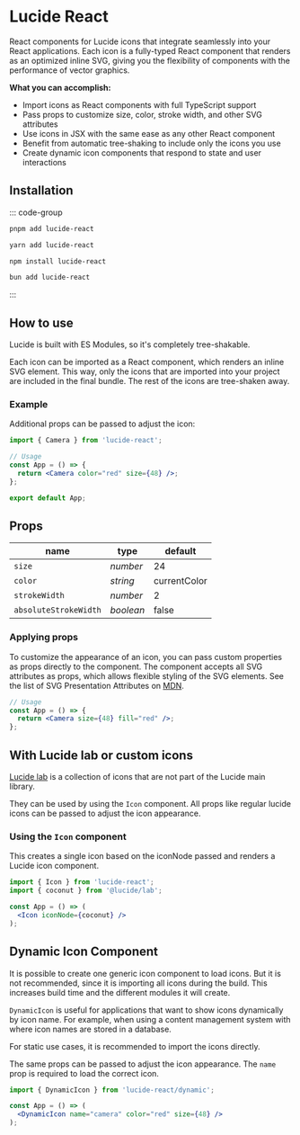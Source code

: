 # Lucide React

React components for Lucide icons that integrate seamlessly into your React applications. Each icon is a fully-typed React component that renders as an optimized inline SVG, giving you the flexibility of components with the performance of vector graphics.

**What you can accomplish:**
- Import icons as React components with full TypeScript support
- Pass props to customize size, color, stroke width, and other SVG attributes
- Use icons in JSX with the same ease as any other React component
- Benefit from automatic tree-shaking to include only the icons you use
- Create dynamic icon components that respond to state and user interactions

## Installation

::: code-group

```sh [pnpm]
pnpm add lucide-react
```

```sh [yarn]
yarn add lucide-react
```

```sh [npm]
npm install lucide-react
```

```sh [bun]
bun add lucide-react
```

:::

## How to use

Lucide is built with ES Modules, so it's completely tree-shakable.

Each icon can be imported as a React component, which renders an inline SVG element. This way, only the icons that are imported into your project are included in the final bundle. The rest of the icons are tree-shaken away.

### Example

Additional props can be passed to adjust the icon:

```jsx
import { Camera } from 'lucide-react';

// Usage
const App = () => {
  return <Camera color="red" size={48} />;
};

export default App;
```

## Props

| name                  | type      | default      |
| --------------------- | --------- | ------------ |
| `size`                | *number*  | 24           |
| `color`               | *string*  | currentColor |
| `strokeWidth`         | *number*  | 2            |
| `absoluteStrokeWidth` | *boolean* | false        |

### Applying props

To customize the appearance of an icon, you can pass custom properties as props directly to the component. The component accepts all SVG attributes as props, which allows flexible styling of the SVG elements. See the list of SVG Presentation Attributes on [MDN](https://developer.mozilla.org/en-US/docs/Web/SVG/Attribute/Presentation).

```jsx
// Usage
const App = () => {
  return <Camera size={48} fill="red" />;
};
```

## With Lucide lab or custom icons

[Lucide lab](https://github.com/lucide-icons/lucide-lab) is a collection of icons that are not part of the Lucide main library.

They can be used by using the `Icon` component.
All props like regular lucide icons can be passed to adjust the icon appearance.

### Using the `Icon` component

This creates a single icon based on the iconNode passed and renders a Lucide icon component.

```jsx
import { Icon } from 'lucide-react';
import { coconut } from '@lucide/lab';

const App = () => (
  <Icon iconNode={coconut} />
);
```

## Dynamic Icon Component

It is possible to create one generic icon component to load icons. But it is not recommended, since it is importing all icons during the build. This increases build time and the different modules it will create.

`DynamicIcon` is useful for applications that want to show icons dynamically by icon name. For example, when using a content management system with where icon names are stored in a database.

For static use cases, it is recommended to import the icons directly.

The same props can be passed to adjust the icon appearance. The `name` prop is required to load the correct icon.

```jsx
import { DynamicIcon } from 'lucide-react/dynamic';

const App = () => (
  <DynamicIcon name="camera" color="red" size={48} />
);
```
